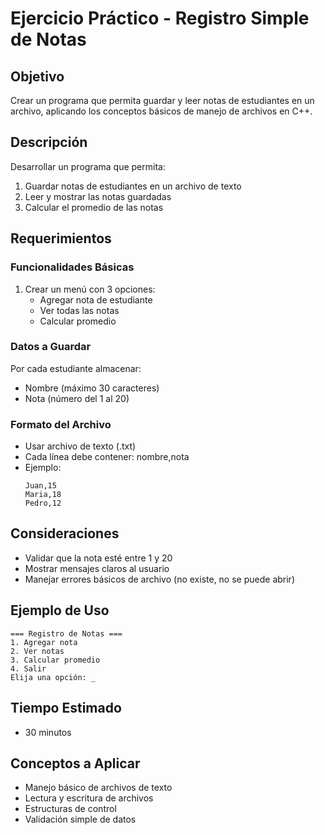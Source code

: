 # Ejercicio Práctico - Registro Simple de Notas

## Objetivo
Crear un programa que permita guardar y leer notas de estudiantes en un archivo, aplicando los conceptos básicos de manejo de archivos en C++.

## Descripción
Desarrollar un programa que permita:
1. Guardar notas de estudiantes en un archivo de texto
2. Leer y mostrar las notas guardadas
3. Calcular el promedio de las notas

## Requerimientos

### Funcionalidades Básicas
1. Crear un menú con 3 opciones:
   - Agregar nota de estudiante
   - Ver todas las notas
   - Calcular promedio

### Datos a Guardar
Por cada estudiante almacenar:
- Nombre (máximo 30 caracteres)
- Nota (número del 1 al 20)

### Formato del Archivo
- Usar archivo de texto (.txt)
- Cada línea debe contener: nombre,nota
- Ejemplo: 
  ```
  Juan,15
  Maria,18
  Pedro,12
  ```

## Consideraciones
- Validar que la nota esté entre 1 y 20
- Mostrar mensajes claros al usuario
- Manejar errores básicos de archivo (no existe, no se puede abrir)

## Ejemplo de Uso
```
=== Registro de Notas ===
1. Agregar nota
2. Ver notas
3. Calcular promedio
4. Salir
Elija una opción: _
```

## Tiempo Estimado
- 30 minutos

## Conceptos a Aplicar
- Manejo básico de archivos de texto
- Lectura y escritura de archivos
- Estructuras de control
- Validación simple de datos 